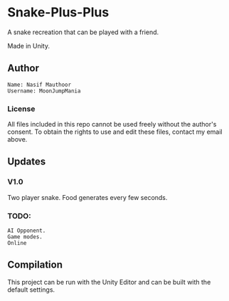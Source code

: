 # Snake-Plus-Plus
A snake recreation that can be played with a friend.

Made in Unity.

## Author
	Name: Nasif Mauthoor
	Username: MoonJumpMania

### License
All files included in this repo cannot be used freely without the author's consent.
To obtain the rights to use and edit these files, contact my email above.

## Updates

### V1.0
Two player snake.
Food generates every few seconds.	

### TODO: 
	AI Opponent.
	Game modes.
	Online

## Compilation
This project can be run with the Unity Editor and can be built with the default settings.